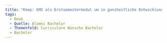 ```yaml
---
title: "Keep: EMI als Erstsemestermodul um in ganzheitliche Entwicklung einzutauchen"
tags:
  - Reak
  - Quelle: Alumni Bachelor
  - Themenfeld: Curriculare Wünsche Bachelor
  - Bachelor
---
```

